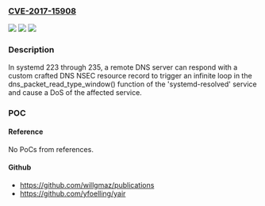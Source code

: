 ### [CVE-2017-15908](https://cve.mitre.org/cgi-bin/cvename.cgi?name=CVE-2017-15908)
![](https://img.shields.io/static/v1?label=Product&message=n%2Fa&color=blue)
![](https://img.shields.io/static/v1?label=Version&message=n%2Fa&color=blue)
![](https://img.shields.io/static/v1?label=Vulnerability&message=n%2Fa&color=brighgreen)

### Description

In systemd 223 through 235, a remote DNS server can respond with a custom crafted DNS NSEC resource record to trigger an infinite loop in the dns_packet_read_type_window() function of the 'systemd-resolved' service and cause a DoS of the affected service.

### POC

#### Reference
No PoCs from references.

#### Github
- https://github.com/willgmaz/publications
- https://github.com/yfoelling/yair

